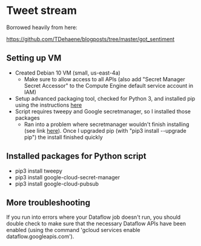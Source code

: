 # Tweet stream

Borrowed heavily from here:

https://github.com/TDehaene/blogposts/tree/master/got_sentiment

## Setting up VM
* Created Debian 10 VM (small, us-east-4a)
	* Make sure to allow access to all APIs (also add "Secret Manager Secret Accessor" to the Compute Engine default service account in IAM)
* Setup advanced packaging tool, checked for Python 3, and installed pip using the instructions [here](https://www.digitalocean.com/community/tutorials/how-to-install-python-3-and-set-up-a-programming-environment-on-debian-10)
* Script requires tweepy and Google secretmanager, so I installed those packages
	* Ran into a problem where secretmanager wouldn't finish installing (see link [here](https://github.com/grpc/grpc/issues/22815)). Once I upgraded pip (with "pip3 install --upgrade pip") the install finished quickly

## Installed packages for Python script
* pip3 install tweepy
* pip3 install google-cloud-secret-manager
* pip3 install google-cloud-pubsub

## More troubleshooting

If you run into errors where your Dataflow job doesn't run, you should double check to make sure that the necessary Dataflow APIs have been enabled (using the command 'gcloud services enable dataflow.googleapis.com').